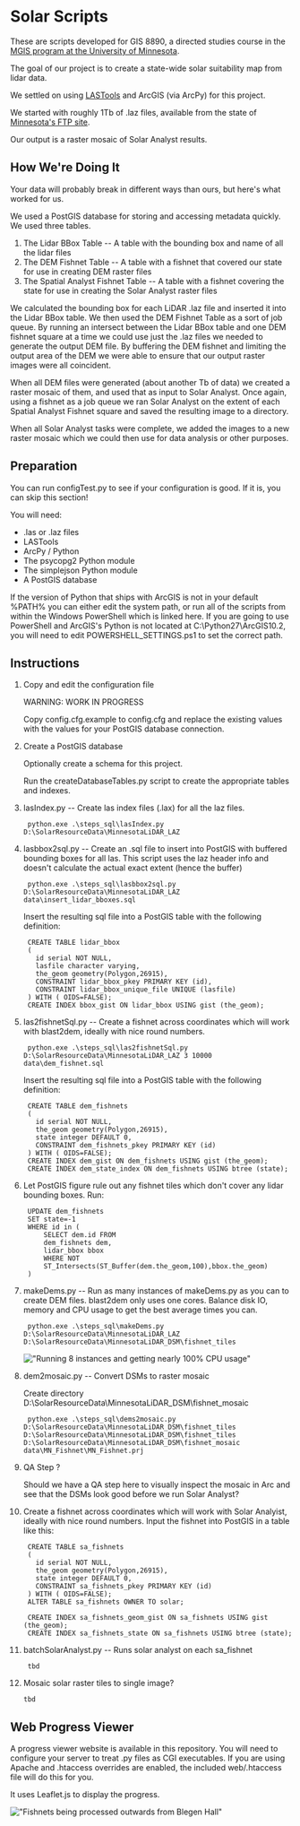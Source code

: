 Solar Scripts 
=============

These are scripts developed for GIS 8890, a directed studies course in the [MGIS 
program at the University of Minnesota](http://mgis.umn.edu/).

The goal of our project is to create a state-wide solar suitability map from lidar data.

We settled on using [LASTools](http://www.cs.unc.edu/~isenburg/lastools/) and ArcGIS (via ArcPy) for this project. 

We started with roughly 1Tb of .laz files, available from the state of [Minnesota's FTP site](http://www.mngeo.state.mn.us/chouse/elevation/lidar.html).

Our output is a raster mosaic of Solar Analyst results.


How We're Doing It
----------------------

Your data will probably break in different ways than ours, but here's what
worked for us. 

We used a PostGIS database for storing and accessing metadata quickly. We used
three tables. 

1. The Lidar BBox Table -- A table with the bounding box and name of all the lidar files
2. The DEM Fishnet Table -- A table with a fishnet that covered our state for use in creating DEM raster files
3. The Spatial Analyst Fishnet Table -- A table with a fishnet covering the state for use in creating the Solar Analyst raster files

We calculated the bounding box for each LiDAR .laz file and inserted it into the 
Lidar BBox table. 
We then used the DEM Fishnet Table as a sort of job queue. By running an intersect 
between the Lidar BBox table and one DEM fishnet square at a time we could use just the
.laz files we needed to generate the output DEM file. By buffering the DEM fishnet and 
limiting the output area of the DEM we were able to ensure that our output raster images
were all coincident. 

When all DEM files were generated (about another Tb of data) we created a raster mosaic
of them, and used that as input to Solar Analyst. Once again, using a fishnet as a job
queue we ran Solar Analyst on the extent of each Spatial Analyst Fishnet square and 
saved the resulting image to a directory. 

When all Solar Analyst tasks were complete, we added the images to a new raster mosaic
which we could then use for data analysis or other purposes.


Preparation
-----------

You can run configTest.py to see if your configuration is good. If it is, you can skip this section!

You will need:

 * .las or .laz files
 * LASTools
 * ArcPy / Python
 * The psycopg2 Python module
 * The simplejson Python module
 * A PostGIS database

If the version of Python that ships with ArcGIS is not in your default %PATH% you can 
either edit the system path, or run all of the scripts from within the Windows PowerShell
which is linked here. If you are going to use PowerShell and ArcGIS's Python is not 
located at C:\Python27\ArcGIS10.2, you will need to edit POWERSHELL_SETTINGS.ps1 to set
the correct path.

Instructions
------------

1. Copy and edit the configuration file

    WARNING: WORK IN PROGRESS
   
   Copy config.cfg.example to config.cfg and replace the existing values with 
   the values for your PostGIS database connection.



2. Create a PostGIS database

    Optionally create a schema for this project. 

    Run the createDatabaseTables.py script to create the appropriate tables and indexes.
 
2. lasIndex.py -- Create las index files (.lax) for all the laz files.

        python.exe .\steps_sql\lasIndex.py D:\SolarResourceData\MinnesotaLiDAR_LAZ

3. lasbbox2sql.py -- Create an .sql file to insert into PostGIS with buffered bounding boxes for all las. This script uses the laz header info and doesn't calculate the actual exact extent (hence the buffer)

        python.exe .\steps_sql\lasbbox2sql.py D:\SolarResourceData\MinnesotaLiDAR_LAZ data\insert_lidar_bboxes.sql

    Insert the resulting sql file into a PostGIS table with the following definition:

        CREATE TABLE lidar_bbox
        (
          id serial NOT NULL,
          lasfile character varying,
          the_geom geometry(Polygon,26915),
          CONSTRAINT lidar_bbox_pkey PRIMARY KEY (id),
          CONSTRAINT lidar_bbox_unique_file UNIQUE (lasfile)
        ) WITH ( OIDS=FALSE);
        CREATE INDEX bbox_gist ON lidar_bbox USING gist (the_geom);

4. las2fishnetSql.py -- Create a fishnet across coordinates which will work with blast2dem, ideally with nice round numbers.

        python.exe .\steps_sql\las2fishnetSql.py D:\SolarResourceData\MinnesotaLiDAR_LAZ 3 10000 data\dem_fishnet.sql

    Insert the resulting sql file into a PostGIS table with the following definition:

        CREATE TABLE dem_fishnets
        (
          id serial NOT NULL,
          the_geom geometry(Polygon,26915),
          state integer DEFAULT 0,
          CONSTRAINT dem_fishnets_pkey PRIMARY KEY (id)
        ) WITH ( OIDS=FALSE);
        CREATE INDEX dem_gist ON dem_fishnets USING gist (the_geom);
        CREATE INDEX dem_state_index ON dem_fishnets USING btree (state);

5. Let PostGIS figure rule out any fishnet tiles which don't cover any lidar bounding boxes. Run: 

        UPDATE dem_fishnets 
        SET state=-1 
        WHERE id in (
            SELECT dem.id FROM 
            dem_fishnets dem, 
            lidar_bbox bbox
            WHERE NOT
            ST_Intersects(ST_Buffer(dem.the_geom,100),bbox.the_geom)
        )


6. makeDems.py -- Run as many instances of makeDems.py as you can to create DEM files. blast2dem only uses one cores. Balance disk IO, memory and CPU usage to get the best average times you can.

        python.exe .\steps_sql\makeDems.py D:\SolarResourceData\MinnesotaLiDAR_LAZ D:\SolarResourceData\MinnesotaLiDAR_DSM\fishnet_tiles 
        
    !["Running 8 instances and getting nearly 100% CPU usage"](https://raw.githubusercontent.com/stuporglue/solar_scripts/master/web/dev/img/Parallell_DSM_Creation.png "Running 8 instances and getting nearly 100% CPU usage")

7. dem2mosaic.py -- Convert DSMs to raster mosaic

    Create directory D:\SolarResourceData\MinnesotaLiDAR_DSM\fishnet_mosaic

        python.exe .\steps_sql\dems2mosaic.py D:\SolarResourceData\MinnesotaLiDAR_DSM\fishnet_tiles D:\SolarResourceData\MinnesotaLiDAR_DSM\fishnet_tiles D:\SolarResourceData\MinnesotaLiDAR_DSM\fishnet_mosaic data\MN_Fishnet\MN_Fishnet.prj

8. QA Step ? 

    Should we have a QA step here to visually inspect the mosaic in Arc and see that the DSMs look good before we run Solar Analyst? 

9. Create a fishnet across coordinates which will work with Solar Analyist, ideally with nice round numbers. Input the fishnet into PostGIS in a table like this:

        CREATE TABLE sa_fishnets
        (
          id serial NOT NULL,
          the_geom geometry(Polygon,26915),
          state integer DEFAULT 0,
          CONSTRAINT sa_fishnets_pkey PRIMARY KEY (id)
        ) WITH ( OIDS=FALSE);
        ALTER TABLE sa_fishnets OWNER TO solar;
            
        CREATE INDEX sa_fishnets_geom_gist ON sa_fishnets USING gist (the_geom);
        CREATE INDEX sa_fishnets_state ON sa_fishnets USING btree (state);

9. batchSolarAnalyst.py -- Runs solar analyst on each sa_fishnet

        tbd

10. Mosaic solar raster tiles to single image?

        tbd


Web Progress Viewer
------------------

A progress viewer website is available in this repository. You will need to configure your server to treat .py files as CGI executables. If you are using Apache and .htaccess overrides are enabled, the included web/.htaccess file will do this for you.

It uses Leaflet.js to display the progress.
 
!["Fishnets being processed outwards from Blegen Hall"](https://raw.githubusercontent.com/stuporglue/solar_scripts/master/web/dev/img/DSM_Progress_clipped.png "Fishnets being processed outwards from Blegen Hall")
